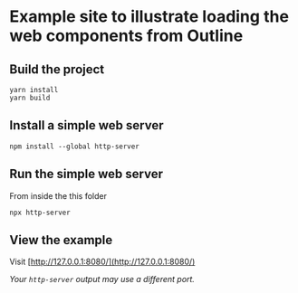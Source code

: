 # Example site to illustrate loading the web components from Outline

## Build the project

```
yarn install
yarn build
```

## Install a simple web server

`npm install --global http-server`

## Run the simple web server

From inside the this folder

`npx http-server`

## View the example

Visit [http://127.0.0.1:8080/](http://127.0.0.1:8080/)

_Your `http-server` output may use a different port._
